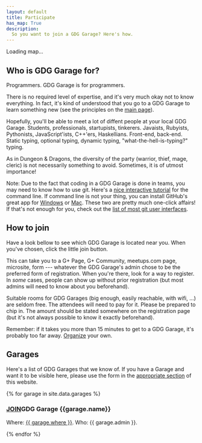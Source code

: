 ```yaml
---
layout: default
title: Participate
has_map: True
description: 
  So you want to join a GDG Garage? Here's how.
---
```


<div id="map-canvas">
	<p id="map-canvas-loading-msg">Loading map...</p>
</div>

## Who is GDG Garage for?

<span class="c1">Programmers</span>. GDG Garage is for programmers.

There is <span class="c2">no required level of expertise</span>, and it's very much okay not to know everything. In fact, it's kind of understood that you go to a GDG Garage to learn something new (see the principles on the [main page](/)).

Hopefully, you'll be able to meet a lot of diffent people at your local
GDG Garage. Students, professionals, startupists, tinkerers. Javaists,
Rubyists, Pythonists, JavaScript'ists, C++'ers, Haskellians.
Front-end, back-end. Static typing, optional typing, dynamic typing, "what-the-hell-is-typing?" typing.

As in Dungeon & Dragons, the diversity of the party (warrior, thief, 
mage, cleric) is not necessarily something to avoid. Sometimes, it is of utmost importance!

<span class="c3">Note:</span> Due to the fact that coding in a GDG Garage is done in teams, you may need to know how to use git. Here's a [nice interactive tutorial][gitTutorial] for the command line. If command line is not your thing, you can install GitHub's great app for [Windows][gitWin] or [Mac][gitMac]. These two are pretty much one-click affairs! If that's not enough for you, check out the [list of most git user interfaces][gitUIs].

[Git]: http://git-scm.com/
[gitTutorial]: http://try.github.io/levels/1/challenges/1
[gitMac]: http://mac.github.com/
[gitWin]: http://windows.github.com/
[gitUIs]: https://git.wiki.kernel.org/index.php/InterfacesFrontendsAndTools#Graphical_Interfaces

## How to join

Have a look bellow to see which GDG Garage is located near you. When you've chosen, click the little join button.

This can take you to a G+ Page, G+ Community, meetups.com page, microsite, form --- whatever the GDG Garage's admin chose to be the preferred form of registration. When you're there, look for a way to register. In _some_ cases, people can show up without prior registration (but most admins will need to know about you beforehand).

Suitable rooms for GDG Garages (big enough, easily reachable, with wifi, ...) are seldom free. The attendees will need to pay for it. <span class="c1">Please be prepared to chip in.</span> The amount should be stated somewhere on the registration page (but it's not always possible to know it exactly beforehand).

Remember: if it takes you more than 15 minutes to
get to a GDG Garage, <span class="c3">it's probably too far away</span>.
[Organize](/organize/) your own.

## Garages

Here's a list of GDG Garages that we know of. If you have a Garage and want it to be visible here, please use the form in the [appropriate section](/organize/) of this website.

<div class="pure-g-r garages">
  {% for garage in site.data.garages %}
  <div class="pure-u-1-2">
	  <div class="garage-listing">
	    <h3 class="{% cycle 'c1', 'c2', 'c3', 'c4' %}"><a class="pure-button pure-button-primary right" href="{{ garage.joinurl }}">JOIN</a>GDG Garage {{garage.name}}</h3>
	    <p>
	    	Where: <a class="where" href="https://maps.google.com/maps?q={{ garage.where | cgi_escape }}">{{ garage.where }}</a>. 
	    	Who: {{ garage.admin }}. 
	    </p>
	  </div>
	</div>
  {% endfor %}
</div>